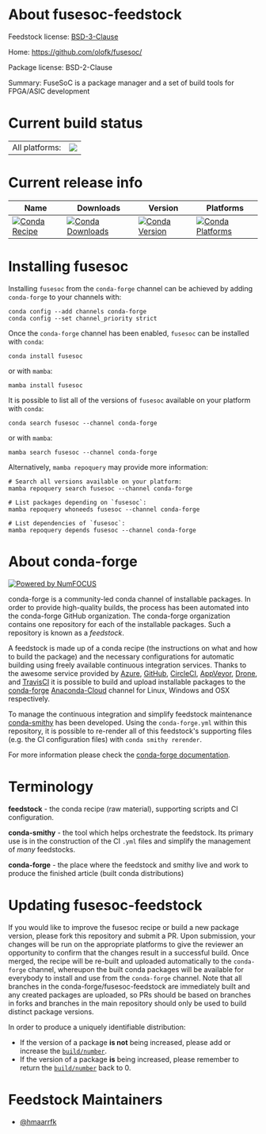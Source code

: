 About fusesoc-feedstock
=======================

Feedstock license: [BSD-3-Clause](https://github.com/conda-forge/fusesoc-feedstock/blob/main/LICENSE.txt)

Home: https://github.com/olofk/fusesoc/

Package license: BSD-2-Clause

Summary: FuseSoC is a package manager and a set of build tools for FPGA/ASIC development

Current build status
====================


<table><tr><td>All platforms:</td>
    <td>
      <a href="https://dev.azure.com/conda-forge/feedstock-builds/_build/latest?definitionId=6644&branchName=main">
        <img src="https://dev.azure.com/conda-forge/feedstock-builds/_apis/build/status/fusesoc-feedstock?branchName=main">
      </a>
    </td>
  </tr>
</table>

Current release info
====================

| Name | Downloads | Version | Platforms |
| --- | --- | --- | --- |
| [![Conda Recipe](https://img.shields.io/badge/recipe-fusesoc-green.svg)](https://anaconda.org/conda-forge/fusesoc) | [![Conda Downloads](https://img.shields.io/conda/dn/conda-forge/fusesoc.svg)](https://anaconda.org/conda-forge/fusesoc) | [![Conda Version](https://img.shields.io/conda/vn/conda-forge/fusesoc.svg)](https://anaconda.org/conda-forge/fusesoc) | [![Conda Platforms](https://img.shields.io/conda/pn/conda-forge/fusesoc.svg)](https://anaconda.org/conda-forge/fusesoc) |

Installing fusesoc
==================

Installing `fusesoc` from the `conda-forge` channel can be achieved by adding `conda-forge` to your channels with:

```
conda config --add channels conda-forge
conda config --set channel_priority strict
```

Once the `conda-forge` channel has been enabled, `fusesoc` can be installed with `conda`:

```
conda install fusesoc
```

or with `mamba`:

```
mamba install fusesoc
```

It is possible to list all of the versions of `fusesoc` available on your platform with `conda`:

```
conda search fusesoc --channel conda-forge
```

or with `mamba`:

```
mamba search fusesoc --channel conda-forge
```

Alternatively, `mamba repoquery` may provide more information:

```
# Search all versions available on your platform:
mamba repoquery search fusesoc --channel conda-forge

# List packages depending on `fusesoc`:
mamba repoquery whoneeds fusesoc --channel conda-forge

# List dependencies of `fusesoc`:
mamba repoquery depends fusesoc --channel conda-forge
```


About conda-forge
=================

[![Powered by
NumFOCUS](https://img.shields.io/badge/powered%20by-NumFOCUS-orange.svg?style=flat&colorA=E1523D&colorB=007D8A)](https://numfocus.org)

conda-forge is a community-led conda channel of installable packages.
In order to provide high-quality builds, the process has been automated into the
conda-forge GitHub organization. The conda-forge organization contains one repository
for each of the installable packages. Such a repository is known as a *feedstock*.

A feedstock is made up of a conda recipe (the instructions on what and how to build
the package) and the necessary configurations for automatic building using freely
available continuous integration services. Thanks to the awesome service provided by
[Azure](https://azure.microsoft.com/en-us/services/devops/), [GitHub](https://github.com/),
[CircleCI](https://circleci.com/), [AppVeyor](https://www.appveyor.com/),
[Drone](https://cloud.drone.io/welcome), and [TravisCI](https://travis-ci.com/)
it is possible to build and upload installable packages to the
[conda-forge](https://anaconda.org/conda-forge) [Anaconda-Cloud](https://anaconda.org/)
channel for Linux, Windows and OSX respectively.

To manage the continuous integration and simplify feedstock maintenance
[conda-smithy](https://github.com/conda-forge/conda-smithy) has been developed.
Using the ``conda-forge.yml`` within this repository, it is possible to re-render all of
this feedstock's supporting files (e.g. the CI configuration files) with ``conda smithy rerender``.

For more information please check the [conda-forge documentation](https://conda-forge.org/docs/).

Terminology
===========

**feedstock** - the conda recipe (raw material), supporting scripts and CI configuration.

**conda-smithy** - the tool which helps orchestrate the feedstock.
                   Its primary use is in the construction of the CI ``.yml`` files
                   and simplify the management of *many* feedstocks.

**conda-forge** - the place where the feedstock and smithy live and work to
                  produce the finished article (built conda distributions)


Updating fusesoc-feedstock
==========================

If you would like to improve the fusesoc recipe or build a new
package version, please fork this repository and submit a PR. Upon submission,
your changes will be run on the appropriate platforms to give the reviewer an
opportunity to confirm that the changes result in a successful build. Once
merged, the recipe will be re-built and uploaded automatically to the
`conda-forge` channel, whereupon the built conda packages will be available for
everybody to install and use from the `conda-forge` channel.
Note that all branches in the conda-forge/fusesoc-feedstock are
immediately built and any created packages are uploaded, so PRs should be based
on branches in forks and branches in the main repository should only be used to
build distinct package versions.

In order to produce a uniquely identifiable distribution:
 * If the version of a package **is not** being increased, please add or increase
   the [``build/number``](https://docs.conda.io/projects/conda-build/en/latest/resources/define-metadata.html#build-number-and-string).
 * If the version of a package **is** being increased, please remember to return
   the [``build/number``](https://docs.conda.io/projects/conda-build/en/latest/resources/define-metadata.html#build-number-and-string)
   back to 0.

Feedstock Maintainers
=====================

* [@hmaarrfk](https://github.com/hmaarrfk/)

